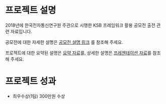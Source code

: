 # 프로젝트 설명
2018년에 한국전자통신연구원 주관으로 시행한 KSB 프레임워크 활용 공모전 출전 관련 자료입니다.

공모전에 대한 자세한 설명은 [공모전 설명 링크](https://www.kiot.or.kr/cms/read?PAGE=1&SC_WORD=&SC_CATE=&CM_CODE=l0uuip&open_modal=&CA_IDX=27253&open_modal=) 를 참조해 주세요.

프로젝트에 대한 요약된 설명은 [요약 자료](./%EC%9A%94%EC%95%BD%20%EC%9E%90%EB%A3%8C.pdf)를, 상세한 설명은 [프레젠테이션 자료](%EC%83%81%EC%84%B8%20%EC%84%A4%EB%AA%85.pdf)를 참조해 주세요.

# 프로젝트 성과
 - 최우수상(1팀) 300만원 수상
